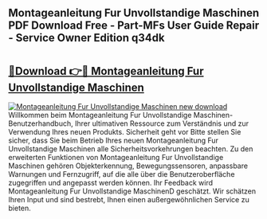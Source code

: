 ## Montageanleitung Fur Unvollstandige Maschinen PDF Download Free - Part-MFs User Guide Repair - Service Owner Edition q34dk

# <h2><a href="http://df758l.blite.top/?on=Montageanleitung+Fur+Unvollstandige+Maschinen">🔗Download 👉🔴 Montageanleitung Fur Unvollstandige Maschinen</a></h2>

[![Montageanleitung Fur Unvollstandige Maschinen new download](https://i.imgur.com/lujVjoI.png)](http://df758l.blite.top/?on=Montageanleitung+Fur+Unvollstandige+Maschinen)
Willkommen beim Montageanleitung Fur Unvollstandige Maschinen-Benutzerhandbuch, Ihrer ultimativen Ressource zum Verständnis und zur Verwendung Ihres neuen Produkts. Sicherheit geht vor Bitte stellen Sie sicher, dass Sie beim Betrieb Ihres neuen Montageanleitung Fur Unvollstandige Maschinen alle Sicherheitsvorkehrungen beachten. Zu den erweiterten Funktionen von Montageanleitung Fur Unvollstandige Maschinen gehören Objekterkennung, Bewegungssensoren, anpassbare Warnungen und Fernzugriff, auf die alle über die Benutzeroberfläche zugegriffen und angepasst werden können. Ihr Feedback wird Montageanleitung Fur Unvollstandige MaschinenD geschätzt. Wir schätzen Ihren Input und sind bestrebt, Ihnen einen außergewöhnlichen Service zu bieten.
